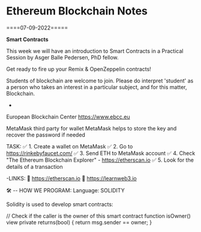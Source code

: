 # Ethereum Blockchain Notes

====07-09-2022=====

<b>Smart Contracts</b>

This week we will have an introduction to Smart Contracts in a Practical Session by Asger Balle Pedersen, PhD fellow.

Get ready to fire up your Remix & OpenZeppelin contracts!

Students of blockchain are welcome to join. Please do interpret 'student' as a person who takes an interest in a particular subject, and for this matter, Blockchain.

-
European Blockchain Center
https://www.ebcc.eu

MetaMask third party for wallet
MetaMask helps to store the key and recover the password if needed

TASK:
✅ 1. Create a wallet on MetaMask
✅ 2. Go to https://rinkebyfaucet.com/
✅ 3. Send ETH to MetaMask account
✅ 4. Check "The Ethereum Blockchain Explorer" - https://etherscan.io
✅ 5. Look for the details of a transaction

-LINKS:
🔗 https://etherscan.io
🔗 https://learnweb3.io


🛠 -- HOW WE PROGRAM:
Language: SOLIDITY

Solidity is used to develop smart contracts:

// Check if the caller is the owner of this smart contract
function isOwner() view private returns(bool) {
    return msg.sender == owner;
}







